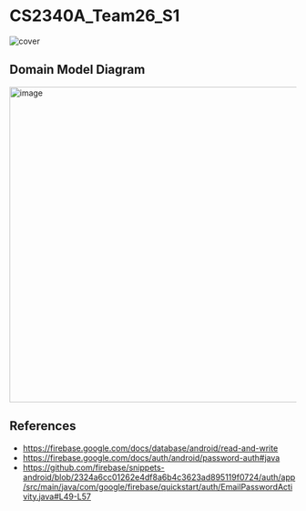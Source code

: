 # CS2340A_Team26_S1
![cover](https://github.com/rchtgpt/NL2AR/assets/44428198/3ff39bdb-71ae-42ec-9b00-528dbf04c2d4)

## Domain Model Diagram
<img width="554" alt="image" src="https://github.com/rchtgpt/NL2AR/assets/44428198/4d077ac9-6107-482b-8b6d-73109733b7ca">

## References
- https://firebase.google.com/docs/database/android/read-and-write
- https://firebase.google.com/docs/auth/android/password-auth#java
- https://github.com/firebase/snippets-android/blob/2324a6cc01262e4df8a6b4c3623ad895119f0724/auth/app/src/main/java/com/google/firebase/quickstart/auth/EmailPasswordActivity.java#L49-L57

